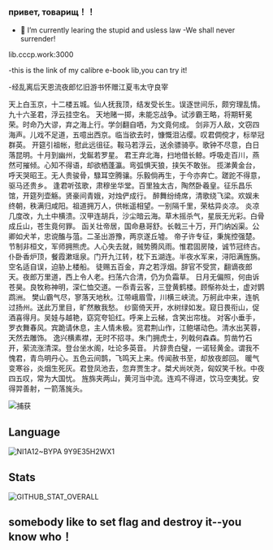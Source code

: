 ### привет, товарищ！！ 
- 🌱 I’m currently learing the stupid and usless law
-We shall never surrender!

lib.cccp.work:3000 

-this is the link of my calibre e-book lib,you can try it!

-经乱离后天恩流夜郎忆旧游书怀赠江夏韦太守良宰

天上白玉京，十二楼五城。仙人抚我顶，结发受长生。误逐世间乐，颇穷理乱情。九十六圣君，浮云挂空名。
天地赌一掷，未能忘战争。试涉霸王略，将期轩冕荣。时命乃大谬，弃之海上行。学剑翻自哂，为文竟何成。
剑非万人敌，文窃四海声。儿戏不足道，五噫出西京。临当欲去时，慷慨泪沾缨。叹君倜傥才，标举冠群英。
开筵引祖帐，慰此远徂征。鞍马若浮云，送余骠骑亭。歌钟不尽意，白日落昆明。十月到幽州，戈鋋若罗星。
君王弃北海，扫地借长鲸。呼吸走百川，燕然可摧倾。心知不得语，却欲栖蓬瀛。弯弧惧天狼，挟矢不敢张。
揽涕黄金台，呼天哭昭王。无人贵骏骨，騄耳空腾骧。乐毅倘再生，于今亦奔亡。蹉跎不得意，驱马还贵乡。
逢君听弦歌，肃穆坐华堂。百里独太古，陶然卧羲皇。征乐昌乐馆，开筵列壶觞。贤豪间青娥，对烛俨成行。
醉舞纷绮席，清歌绕飞梁。欢娱未终朝，秩满归咸阳。祖道拥万人，供帐遥相望。一别隔千里，荣枯异炎凉。
炎凉几度改，九土中横溃。汉甲连胡兵，沙尘暗云海。草木摇杀气，星辰无光彩。白骨成丘山，苍生竟何罪。
函关壮帝居，国命悬哥舒。长戟三十万，开门纳凶渠。公卿如犬羊，忠谠醢与菹。二圣出游豫，两京遂丘墟。
帝子许专征，秉旄控强楚。节制非桓文，军师拥熊虎。人心失去就，贼势腾风雨。惟君固房陵，诚节冠终古。
仆卧香炉顶，餐霞漱瑶泉。门开九江转，枕下五湖连。半夜水军来，浔阳满旌旃。空名适自误，迫胁上楼船。
徒赐五百金，弃之若浮烟。辞官不受赏，翻谪夜郎天。夜郎万里道，西上令人老。扫荡六合清，仍为负霜草。
日月无偏照，何由诉苍昊。良牧称神明，深仁恤交道。一忝青云客，三登黄鹤楼。顾惭祢处士，虚对鹦鹉洲。
樊山霸气尽，寥落天地秋。江带峨眉雪，川横三峡流。万舸此中来，连帆过扬州。送此万里目，旷然散我愁。
纱窗倚天开，水树绿如发。窥日畏衔山，促酒喜得月。吴娃与越艳，窈窕夸铅红。呼来上云梯，含笑出帘栊。
对客小垂手，罗衣舞春风。宾跪请休息，主人情未极。览君荆山作，江鲍堪动色。清水出芙蓉，天然去雕饰。
逸兴横素襟，无时不招寻。朱门拥虎士，列戟何森森。剪凿竹石开，萦流涨清深。登台坐水阁，吐论多英音。
片辞贵白璧，一诺轻黄金。谓我不愧君，青鸟明丹心。五色云间鹊，飞鸣天上来。传闻赦书至，却放夜郎回。
暖气变寒谷，炎烟生死灰。君登凤池去，忽弃贾生才。桀犬尚吠尧，匈奴笑千秋。中夜四五叹，常为大国忧。
旌旆夹两山，黄河当中流。连鸡不得进，饮马空夷犹。安得羿善射，一箭落旄头。

![捕获](https://user-images.githubusercontent.com/62879756/181866933-a78801a7-0768-42de-aad0-d9b611f6a297.PNG)


## Language

![NI1A12~BYPA 9Y9E35H2WX1](https://user-images.githubusercontent.com/62879756/152464226-2eff71ab-8325-4476-8ac0-dacfd6606903.png)


## Stats
 ![GITHUB_STAT_OVERALL](https://github-readme-stats.vercel.app/api?username=xinnie-the-pooh&include_all_commits=true)
## somebody like to set flag and destroy it--you know who！
